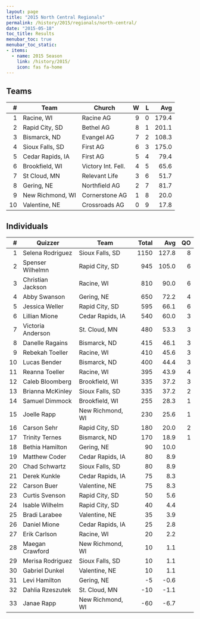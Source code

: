 ```yaml
---
layout: page
title: "2015 North Central Regionals"
permalink: /history/2015/regionals/north-central/
date: "2015-05-18"
toc_title: Results
menubar_toc: true
menubar_toc_static:
- items:
  - name: 2015 Season
    link: /history/2015/
    icon: fas fa-home
---
```


## Teams

|    # | Team             | Church             |    W |    L |   Avg |
| ---: | ---------------- | ------------------ | ---: | ---: | ----: |
|    1 | Racine, WI       | Racine AG          |    9 |    0 | 179.4 |
|    2 | Rapid City, SD   | Bethel AG          |    8 |    1 | 201.1 |
|    3 | Bismarck, ND     | Evangel AG         |    7 |    2 | 108.3 |
|    4 | Sioux Falls, SD  | First AG           |    6 |    3 | 175.0 |
|    5 | Cedar Rapids, IA | First AG           |    5 |    4 |  79.4 |
|    6 | Brookfield, WI   | Victory Int. Fell. |    4 |    5 |  65.6 |
|    7 | St Cloud, MN     | Relevant Life      |    3 |    6 |  51.7 |
|    8 | Gering, NE       | Northfield AG      |    2 |    7 |  81.7 |
|    9 | New Richmond, WI | Cornerstone AG     |    1 |    8 |  20.0 |
|   10 | Valentine, NE    | Crossroads AG      |    0 |    9 |  17.8 |

## Individuals

|    # | Quizzer           | Team             | Total |   Avg |   QO |
| ---: | ----------------- | ---------------- | ----: | ----: | ---: |
|    1 | Selena Rodriguez  | Sioux Falls, SD  |  1150 | 127.8 |    8 |
|    2 | Spenser Wilhelmn  | Rapid City, SD   |   945 | 105.0 |    6 |
|    3 | Christian Jackson | Racine, WI       |   810 |  90.0 |    6 |
|    4 | Abby Swanson      | Gering, NE       |   650 |  72.2 |    4 |
|    5 | Jessica Weller    | Rapid City, SD   |   595 |  66.1 |    6 |
|    6 | Lillian Mione     | Cedar Rapids, IA |   540 |  60.0 |    3 |
|    7 | Victoria Anderson | St. Cloud, MN    |   480 |  53.3 |    3 |
|    8 | Danelle Ragains   | Bismarck, ND     |   415 |  46.1 |    3 |
|    9 | Rebekah Toeller   | Racine, WI       |   410 |  45.6 |    3 |
|   10 | Lucas Bender      | Bismarck, ND     |   400 |  44.4 |    3 |
|   11 | Reanna Toeller    | Racine, WI       |   395 |  43.9 |    4 |
|   12 | Caleb Bloomberg   | Brookfield, WI   |   335 |  37.2 |    3 |
|   13 | Brianna McKinley  | Sioux Falls, SD  |   335 |  37.2 |    2 |
|   14 | Samuel Dimmock    | Brookfield, WI   |   255 |  28.3 |    1 |
|   15 | Joelle Rapp       | New Richmond, WI |   230 |  25.6 |    1 |
|   16 | Carson Sehr       | Rapid City, SD   |   180 |  20.0 |    2 |
|   17 | Trinity Ternes    | Bismarck, ND     |   170 |  18.9 |    1 |
|   18 | Bethia Hamilton   | Gering, NE       |    90 |  10.0 |      |
|   19 | Matthew Coder     | Cedar Rapids, IA |    80 |   8.9 |      |
|   20 | Chad Schwartz     | Sioux Falls, SD  |    80 |   8.9 |      |
|   21 | Derek Kunkle      | Cedar Rapids, IA |    75 |   8.3 |      |
|   22 | Carson Buer       | Valentine, NE    |    75 |   8.3 |      |
|   23 | Curtis Svenson    | Rapid City, SD   |    50 |   5.6 |      |
|   24 | Isable Wilhelm    | Rapid City, SD   |    40 |   4.4 |      |
|   25 | Bradi Larabee     | Valentine, NE    |    35 |   3.9 |      |
|   26 | Daniel Mione      | Cedar Rapids, IA |    25 |   2.8 |      |
|   27 | Erik Carlson      | Racine, WI       |    20 |   2.2 |      |
|   28 | Maegan Crawford   | New Richmond, WI |    10 |   1.1 |      |
|   29 | Merisa Rodriguez  | Sioux Falls, SD  |    10 |   1.1 |      |
|   30 | Gabriel Dunkel    | Valentine, NE    |    10 |   1.1 |      |
|   31 | Levi Hamilton     | Gering, NE       |    -5 |  -0.6 |      |
|   32 | Dahlia Rzeszutek  | St. Cloud, MN    |   -10 |  -1.1 |      |
|   33 | Janae Rapp        | New Richmond, WI |   -60 |  -6.7 |      |

